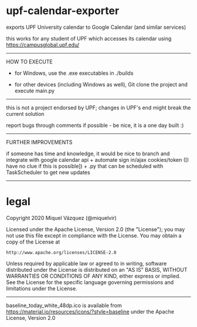# upf-calendar-exporter

exports UPF University calendar to Google Calendar (and similar services)

this works for any student of UPF which accesses its calendar using https://campusglobal.upf.edu/

***
HOW TO EXECUTE

- for Windows, use the .exe executables in ./builds

- for other devices (including Windows as well), Git clone the project and execute main.py
***

this is not a project endorsed by UPF; changes in UPF's end might break the current solution


report bugs through comments if possible - be nice, it is a one day built :)


***

FURTHER IMPROVEMENTS


if someone has time and knowledge, it would be nice to branch and integrate with google calendar api + automate sign in/ajax cookies/token ([I have no clue if this is possible]) + .py that can be scheduled with TaskScheduler to get new updates


*******************************************************************************
 # legal
 

Copyright 2020 Miquel Vázquez (@miquelvir)

Licensed under the Apache License, Version 2.0 (the "License");
you may not use this file except in compliance with the License.
You may obtain a copy of the License at

    http://www.apache.org/licenses/LICENSE-2.0

Unless required by applicable law or agreed to in writing, software
distributed under the License is distributed on an "AS IS" BASIS,
WITHOUT WARRANTIES OR CONDITIONS OF ANY KIND, either express or implied.
See the License for the specific language governing permissions and
limitations under the License.

***

baseline_today_white_48dp.ico is available from https://material.io/resources/icons/?style=baseline under the Apache License, Version 2.0
